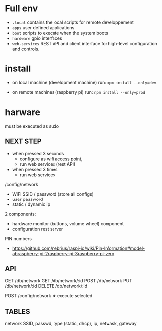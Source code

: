 # Full env

- `.local` contains the local scripts for remote developpement
- `apps` user defined applications
- `boot` scripts to execute when the system boots
- `hardware` gpio interfaces
- `web-services` REST API and client interface for high-level configuration and controls.


# install

- on local machine (development machine) run:
`npm install --only=dev`

- on remote machines (raspberry pi) run:
`npm install --only=prod`

# harware

must be executed as sudo



## NEXT STEP

- when pressed 3 seconds
  + configure as wifi access point, 
  + run web services (rest API)
- when pressed 3 times
  + run web services

/config/network
- WiFi SSID / password (store all configs)
- user password
- static / dynamic ip

2 components:
- hardware monitor (buttons, volume wheel) component
- configuration rest server

PIN numbers
- https://github.com/nebrius/raspi-io/wiki/Pin-Information#model-abraspberry-pi-2raspberry-pi-3raspberry-pi-zero

## API


GET     /db/network
GET     /db/network/:id
POST    /db/network
PUT     /db/network/:id
DELETE  /db/network/:id


POST    /config/network
=> execute selected

## TABLES

network
SSID, passwd, type (static, dhcp), ip, netwask, gateway
